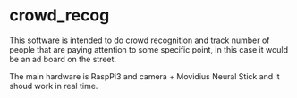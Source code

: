 # crowd_recog

This software is intended to do crowd recognition and track number of people that are paying attention to some specific point, in this case it would be an ad board on the street.

The main hardware is  RaspPi3 and camera + Movidius Neural Stick and it shoud work in real time.
